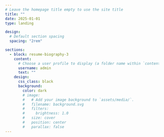 ```yaml
---
# Leave the homepage title empty to use the site title
title: ""
date: 2025-01-01
type: landing

design:
  # Default section spacing
  spacing: "2rem"

sections:
  - block: resume-biography-3
    content:
      # Choose a user profile to display (a folder name within `content/authors/`)
      username: admin
      text: ""
    design:
      css_class: black
      background:
        color: dark
        # image:
        #   # Add your image background to `assets/media/`.
        #   filename: background.svg
        #   filters:
        #     brightness: 1.0
        #   size: cover
        #   position: center
        #   parallax: false
---
```

